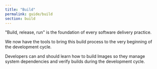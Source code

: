 ```yaml
---
title: "Build"
permalink: guide/build
section: build
---
```


"Build, release, run" is the foundation of every software delivery practice.

We now have the tools to bring this build process to the very beginning of the development cycle.

Developers can and should learn how to build Images so they manage system dependencies and verify builds during the development cycle.